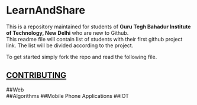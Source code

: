LearnAndShare
===============
This is a repository maintained for students of **Guru Tegh Bahadur Institute of Technology, New Delhi** who are new to Github.  
This readme file will contain list of students with their first github project link. The list will be divided according to the project.  

To get started simply fork the repo and read the following file.
## [CONTRIBUTING](https://github.com/Aditya-Chowdhry/LearnAndShare/blob/master/CONTRIBUTING.md)  

##Web  
##Algorithms
##Mobile Phone Applications
##IOT



